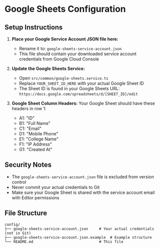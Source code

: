 # Google Sheets Configuration

## Setup Instructions

1. **Place your Google Service Account JSON file here:**
   - Rename it to: `google-sheets-service-account.json`
   - This file should contain your downloaded service account credentials from Google Cloud Console

2. **Update the Google Sheets Service:**
   - Open `src/common/google-sheets.service.ts`
   - Replace `YOUR_SHEET_ID_HERE` with your actual Google Sheet ID
   - The Sheet ID is found in your Google Sheets URL: `https://docs.google.com/spreadsheets/d/[SHEET_ID]/edit`

3. **Google Sheet Column Headers:**
   Your Google Sheet should have these headers in row 1:
   - A1: "ID"
   - B1: "Full Name"
   - C1: "Email"
   - D1: "Mobile Phone"
   - E1: "College Name"
   - F1: "IP Address"
   - G1: "Created At"

## Security Notes

- The `google-sheets-service-account.json` file is excluded from version control
- Never commit your actual credentials to Git
- Make sure your Google Sheet is shared with the service account email with Editor permissions

## File Structure

```
config/
├── google-sheets-service-account.json     # Your actual credentials (not in Git)
├── google-sheets-service-account.json.example  # Example structure
└── README.md                              # This file
``` 